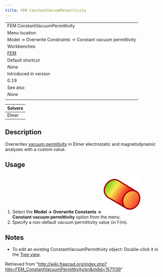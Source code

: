 ```yaml
---
title: FEM ConstantVacuumPermittivity
---
```


|                                                              |
| ------------------------------------------------------------ |
| FEM ConstantVacuumPermittivity                               |
| Menu location                                                |
| Model → Overwrite Constraints → Constant vacuum permittivity |
| Workbenches                                                  |
| [FEM](/FEM_Workbench "FEM Workbench")                        |
| Default shortcut                                             |
| _None_                                                       |
| Introduced in version                                        |
| 0.19                                                         |
| See also                                                     |
| _None_                                                       |
|                                                              |

| Solvers |
| ------- |
| Elmer   |

## Description

Overwrites [vacuum permitivity](https://en.wikipedia.org/wiki/Vacuum_permittivity) in Elmer electrostatic and magnetodynamic analyses with a custom value.

## Usage

1. Select the **Model → Overwrite Constants → ![](/src/assets/images/FEM_ConstantVacuumPermittivity.svg) Constant vacuum permittivity** option from the menu.
2. Specify a non-default vacuum permittivity value (in F/m).

## Notes

- To edit an existing ConstantVacuumPermittivity object: Double-click it in the [Tree view](/Tree_view "Tree view").

Retrieved from "<http://wiki.freecad.org/index.php?title=FEM_ConstantVacuumPermittivity/en&oldid=1571139>"
